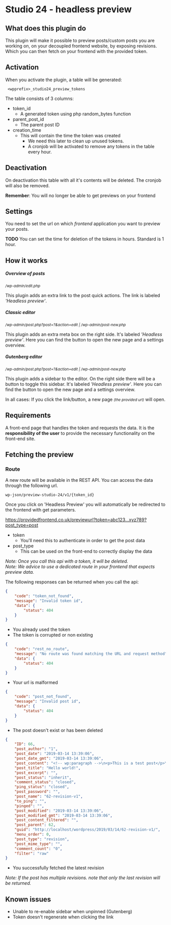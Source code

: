 # Studio 24 - headless preview
## What does this plugin do

This plugin will make it possible to preview posts/custom posts you 
are working on, on your decoupled frontend website, by exposing revisions. Which you can then fetch on your frontend with the provided token.

## Activation

When you activate the plugin, a table will be generated:
	 
	 <wpprefix>_studio24_preview_tokens

The table consists of 3 columns:
- token_id
	- A generated token using php random_bytes function
- parent_post_id
	- The parent post ID
- creation_time
	- This will contain the time the token was created
	    - We need this later to clean up unused tokens.
	    - A cronjob will be activated to remove any tokens in the table every hour.

## Deactivation

On deactivation this table with all it's contents will be deleted.
The cronjob will also be removed.

**Remember**: You will no longer be able to get previews on your frontend

## Settings

You need to set the url on which *frontend* application you want to preview your posts.

**TODO** You can set the time for deletion of the tokens in hours. Standard is 1 hour.

## How it works

##### Overview of posts
*<small>/wp-admin/edit.php</small>*

This plugin adds an extra link to the post quick actions. The link is labeled *'Headless preview'*.

##### Classic editor
*<small>/wp-admin/post.php?post=?&action=edit | /wp-admin/post-new.php</small>*

This plugin adds an extra meta box on the right side. It's labeled *'Headless preview'*. 
Here you can find the button to open the new page and a settings overview.

##### Gutenberg editor
*<small>/wp-admin/post.php?post=?&action=edit | /wp-admin/post-new.php</small>*

This plugin adds a sidebar to the editor. On the right side there will be a button to toggle this sidebar. 
It's labeled *'Headless preview'*. Here you can find the button to open the new page and a settings overview.

In all cases:
If you click the link/button, a new page *<small>(the provided url)</small>* will open.

## Requirements
A front-end page that handles the token and requests the data. 
It is the **responsibility of the user** to provide the necessary functionality on the front-end site.

## Fetching the preview

### Route

A new route will be available in the REST API.
You can access the data through the following url.
    
    wp-json/preview-studio-24/v1/{token_id}

Once you click on 'Headless Preview' you will automatically be redirected to the frontend with get parameters.

https://providedfrontend.co.uk/previewurl?token=abc123...xyz789?post_type=post

- token
    - You'll need this to authenticate in order to get the post data
- post_type
    - This can be used on the front-end to correctly display the data

*Note: Once you call this api with a token, it will be deleted.*
<br/>
*Note: We advice to use a dedicated route in your frontend that expects preview data.*

The following responses can be returned when you call the api:

```json
{
    "code": "token_not_found",
    "message": "Invalid token id",
    "data": {
        "status": 404
    }
}
```
- You already used the token
- The token is corrupted or non existing
 
```json
{
    "code": "rest_no_route",
    "message": "No route was found matching the URL and request method",
    "data": {
        "status": 404
    }
}
```

- Your url is malformed
```json
{
    "code": "post_not_found",
    "message": "Invalid post id",
    "data": {
        "status": 404
    }
}
```
- The post doesn't exist or has been deleted

```json
{
    "ID": 66,
    "post_author": "1",
    "post_date": "2019-03-14 13:39:06",
    "post_date_gmt": "2019-03-14 13:39:06",
    "post_content": "<!-- wp:paragraph -->\n<p>This is a test post</p>\n<!-- /wp:paragraph -->",
    "post_title": "Hello world!",
    "post_excerpt": "",
    "post_status": "inherit",
    "comment_status": "closed",
    "ping_status": "closed",
    "post_password": "",
    "post_name": "62-revision-v1",
    "to_ping": "",
    "pinged": "",
    "post_modified": "2019-03-14 13:39:06",
    "post_modified_gmt": "2019-03-14 13:39:06",
    "post_content_filtered": "",
    "post_parent": 62,
    "guid": "http://localhost/wordpress/2019/03/14/62-revision-v1/",
    "menu_order": 0,
    "post_type": "revision",
    "post_mime_type": "",
    "comment_count": "0",
    "filter": "raw"
}
```
- You successfully fetched the latest revision

*Note: If the post has multiple revisions. note that only the last revision will be returned.*

## Known issues
- Unable to re-enable sidebar when unpinned (Gutenberg)
- Token doesn't regenerate when clicking the link